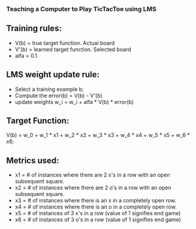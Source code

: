 <h3>Teaching a Computer to Play TicTacToe using <bold>LMS</bold></h3>

## Training rules:
* V(b) = true target function. Actual board
* V'(b) = learned target function. Selected board
* alfa = 0.1

## LMS weight update rule:
* Select a training example b;
* Compute the error(b) = V(b) - V'(b)
* update weights w_i = w_i + alfa * V(b) * error(b)

## Target Function: 

V(b) = w_0 + w_1 * x1 + w_2 * x2 + w_3 * x3 + w_4 * x4 + w_5 * x5 + w_6 * x6;


## Metrics used:

* x1 = # of instances where there are 2 x's in a row with an open subsequent square.
* x2 = # of instances where there are 2 o's in a row with an open subsequent square.
* x3 = # of instances where there is an x in a completely open row.
* x4 = # of instances where there is an o in a completely open row.
* x5 = # of instances of 3 x's in a row (value of 1 signifies end game)
* x6 = # of instances of 3 o's in a row (value of 1 signifies end game)


